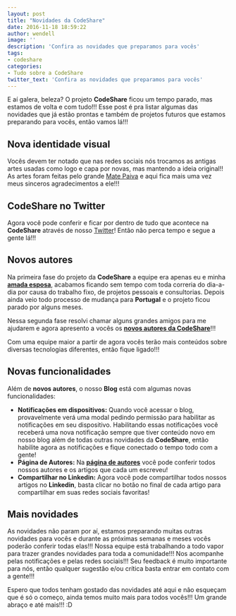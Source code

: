 ```yaml
---
layout: post
title: "Novidades da CodeShare"
date: 2016-11-18 18:59:22
author: wendell
image: ''
description: 'Confira as novidades que preparamos para vocês'
tags:
- codeshare
categories:
- Tudo sobre a CodeShare
twitter_text: 'Confira as novidades que preparamos para vocês'
---
```


E aí galera, beleza? O projeto **CodeShare** ficou um tempo parado, mas estamos de volta e com tudo!!!
Esse post é pra listar algumas das novidades que já estão prontas e também de projetos futuros que estamos preparando para vocês, então vamos lá!!!

## Nova identidade visual

Vocês devem ter notado que nas redes sociais nós trocamos as antigas artes usadas como logo e capa por novas, mas mantendo a ideia original!! As artes foram feitas pelo grande [Mate Paiva](http://matepaiva.com) e aqui fica mais uma vez meus sinceros agradecimentos a ele!!!

## CodeShare no Twitter

Agora você pode conferir e ficar por dentro de tudo que acontece na **CodeShare** através de nosso [Twitter](https://twitter.com/codeshare_br)! Então não perca tempo e segue a gente lá!!!

## Novos autores

Na primeira fase do projeto da **CodeShare** a equipe era apenas eu e minha **[amada esposa](https://facebook.com/juliana.barbosa.MK)**, acabamos ficando sem tempo com toda correria do dia-a-dia por causa do trabalho fixo, de projetos pessoais e consultorias. Depois ainda veio todo processo de mudança para **Portugal** e o projeto ficou parado por alguns meses.

Nessa segunda fase resolvi chamar alguns grandes amigos para me ajudarem e agora apresento a vocês os **[novos autores da CodeShare](https://codeshare.com.br/autores)**!!!

Com uma equipe maior a partir de agora vocês terão mais conteúdos sobre diversas tecnologias diferentes, então fique ligado!!!

## Novas funcionalidades

Além de **novos autores**, o nosso **Blog** está com algumas novas funcionalidades:

- **Notificações em dispositivos:** Quando você acessar o blog, provavelmente verá uma modal pedindo permissão para habilitar as notificações em seu dispositivo. Habilitando essas notificações você receberá uma nova notificação sempre que tiver conteúdo novo em nosso blog além de todas outras novidades da **CodeShare**, então habilite agora as notificações e fique conectado o tempo todo com a gente!
- **Página de Autores:** Na **[página de autores](https://codeshare.com.br/autores)** você pode conferir todos nossos autores e os artigos que cada um escreveu!
- **Compartilhar no Linkedin:** Agora você pode compartilhar todos nossos artigos no **Linkedin**, basta clicar no botão no final de cada artigo para compartilhar em suas redes sociais favoritas!


## Mais novidades

As novidades não param por aí, estamos preparando muitas outras novidades para vocês e durante as próximas semanas e meses vocês poderão conferir todas elas!!! Nossa equipe está trabalhando a todo vapor para trazer grandes novidades para toda a comunidade!!! Nos acompanhe pelas notificações e pelas redes sociais!!! Seu feedback é muito importante para nós, então qualquer sugestão e/ou crítica basta entrar em contato com a gente!!!

Espero que todos tenham gostado das novidades até aqui e não esqueçam que é só o começo, ainda temos muito mais para todos vocês!!! Um grande abraço e até mais!!! :D
